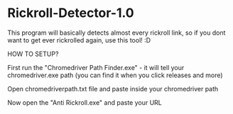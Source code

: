 # Rickroll-Detector-1.0
This program will basically detects almost every rickroll link, so if you dont want to get ever rickrolled again, use this tool! :D


HOW TO SETUP?

First run the "Chromedriver Path Finder.exe" - it will tell your chromedriver.exe path (you can find it when you click releases and more)

Open chromedriverpath.txt file and paste inside your chromedriver path

Now open the "Anti Rickroll.exe" and paste your URL
